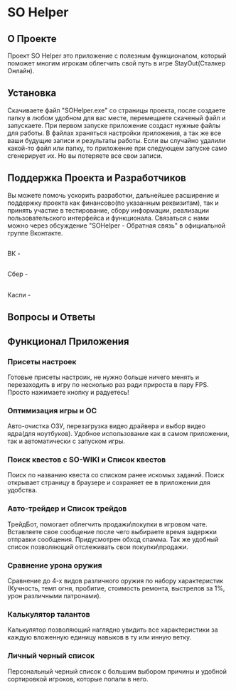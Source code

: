 # SO Helper
 ## О Проекте
  Проект SO Helper это приложение с полезным функционалом, который поможет многим игрокам облегчить свой путь в игре StayOut(Сталкер Онлайн).
 ## Установка
  Скачиваете файл "SOHelper.exe" со страницы проекта, после создаете папку в любом удобном для вас месте, перемещаете скаченый файл и запускаете. При первом запуске приложение создаст нужные файлы для работы. В файлах храняться настройки приложения, а так же все ваши будущие записи и результаты работы. Если вы случайно удалили какой-то файл или папку, то приложение при следующем запуске само сгенерирует их. Но вы потеряете все свои записи.
 ## Поддержка Проекта и Разработчиков 
  Вы можете помочь ускорить разработки, дальнейшее расширение и поддержку проекта как финансово(по указанным реквизитам), так и принять участие в тестирование, сбору информации, реализации пользовательского интерфейса и функционала. Связаться с нами можно через обсуждение "SOHelper - Обратная связь" в официальной группе Вконтакте.
  ##
   ВК - 
  ##
   Сбер - 
  ##
   Каспи - 
 ## Вопросы и Ответы
  
 ## Функционал Приложения
  ### Присеты настроек
   Готовые присеты настроик, не нужно больше ничего менять и перезаходить в игру по несколько раз ради прироста в пару FPS. Просто нажимаете кнопку и радуетесь!
  ### Оптимизация игры и ОС
   Авто-очистка ОЗУ, перезагрузка видео драйвера и выбор видео ядра(для ноутбуков). Удобное использование как в самом приложении, так и автоматически с запуском игры.
  ### Поиск квестов с SO-WIKI и Список квестов 
   Поиск по названию квеста со списком ранее искомых заданий. Поиск открывает страницу в браузере и сохраняет ее в приложении для удобства.
  ### Авто-трейдер и Список трейдов
   ТрейдБот, помогает облегчить продажи\покупки в игровом чате. Вставляете свое сообщение после чего выбираете время задержки отправки сообщения. Придусмотрен обход спамма. Так же удобный список позволяющий отслеживать свои покупки\продажи.
  ### Сравнение урона оружия
   Сравнение до 4-х видов различного оружия по набору характеристик (Кучность, темп огня, пробитие, стоимость ремонта, выстрелов за 1%, урон различными патронами).
  ### Калькулятор талантов
   Калькулятор позволяющий наглядно увидить все характеристики за каждую вложенную единицу навыков в ту или инную ветку.
  ### Личный черный список
   Персональный черный список с большим выбором причины и удобной сортировкой игроков, которые попали в него.
   
